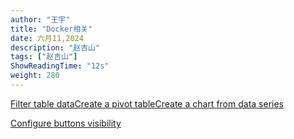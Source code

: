 ```yaml
---
author: "王宇"
title: "Docker相关"
date: 六月11,2024
description: "赵吉山"
tags: ["赵吉山"]
ShowReadingTime: "12s"
weight: 280
---
```

[Filter table data](#)[Create a pivot table](#)[Create a chart from data series](#)

[Configure buttons visibility](/users/tfac-settings.action)